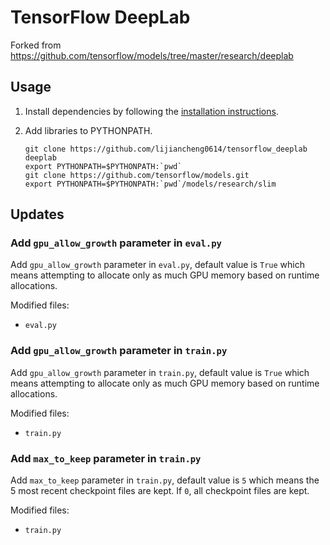 # TensorFlow DeepLab

Forked from https://github.com/tensorflow/models/tree/master/research/deeplab

## Usage

1. Install dependencies by following the [installation instructions](g3doc/installation.md).

2. Add libraries to PYTHONPATH.

    ```
    git clone https://github.com/lijiancheng0614/tensorflow_deeplab deeplab
    export PYTHONPATH=$PYTHONPATH:`pwd`
    git clone https://github.com/tensorflow/models.git
    export PYTHONPATH=$PYTHONPATH:`pwd`/models/research/slim
    ```


## Updates

### Add `gpu_allow_growth` parameter in `eval.py`

Add `gpu_allow_growth` parameter in `eval.py`, default value is `True` which means attempting to allocate only as much GPU memory based on runtime allocations.

Modified files:

- `eval.py`

### Add `gpu_allow_growth` parameter in `train.py`

Add `gpu_allow_growth` parameter in `train.py`, default value is `True` which means attempting to allocate only as much GPU memory based on runtime allocations.

Modified files:

- `train.py`

### Add `max_to_keep` parameter in `train.py`

Add `max_to_keep` parameter in `train.py`, default value is `5` which means the 5 most recent checkpoint files are kept. If `0`, all checkpoint files are kept.

Modified files:

- `train.py`

